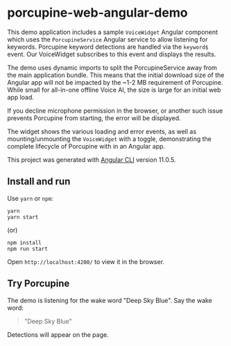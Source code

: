 # porcupine-web-angular-demo

This demo application includes a sample `VoiceWidget` Angular component which uses the `PorcupineService` Angular service to allow listening for keywords. Porcupine keyword detections are handled via the `keyword$` event. Our VoiceWidget subscribes to this event and displays the results.

The demo uses dynamic imports to split the PorcupineService away from the main application bundle. This means that the initial download size of the Angular app will not be impacted by the ~1-2 MB requirement of Porcupine. While small for all-in-one offline Voice AI, the size is large for an initial web app load.

If you decline microphone permission in the browser, or another such issue prevents Porcupine from starting, the error will be displayed.

The widget shows the various loading and error events, as well as mounting/unmounting the `VoiceWidget` with a toggle, demonstrating the complete lifecycle of Porcupine with in an Angular app.

This project was generated with [Angular CLI](https://github.com/angular/angular-cli) version 11.0.5.

## Install and run

Use `yarn` or `npm`:

```console
yarn
yarn start
```

(or)

```console
npm install
npm run start
```

Open `http://localhost:4200/` to view it in the browser.

## Try Porcupine

The demo is listening for the wake word "Deep Sky Blue". Say the wake word:

> "Deep Sky Blue"

Detections will appear on the page.
